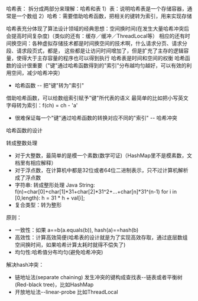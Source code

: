 哈希表：
拆分成两部分来理解：哈希和表
1）表：说明哈希表是一个存储容器，通常是一个数组
2）哈希：需要借助哈希函数，把相关的键转为索引，用来实现存储

哈希表充分体现了算法设计领域的经典思想：空间换时间(在发生大量哈希冲突后会提高时间复杂度)（类似的还有：缓存／缓冲／ThreadLocal等）
相应的还有时间换空间：各种虚拟存储技术都是时间换空间的技术啊，什么请求分页、请求分段、请求段页式，都是，
这些都是让访问时间增加了，但是扩充了主存的逻辑容量，使得大于主存容量的程序也可以得到执行
哈希表是时间和空间的权衡
哈希函数的设计很重要（"键"通过哈希函数得到的"索引"分布越均匀越好，可以有效的利用空间，减少哈希冲突）

* 哈希函数 -- 把"键"转为"索引"

借助哈希函数，可以给数组索引赋予"键"所代表的语义
最简单的比如把小写英文字母转为索引：f(ch) = ch - 'a'

* 很难保证每一个"键"通过哈希函数的转换对应不同的"索引" -- 哈希冲突

哈希函数的设计

转成整数处理
* 对于大整数，最简单的是模一个素数(数学可证)（HashMap里不是模素数，文档里有相应解释）
* 对于浮点数，在计算机中都是32位或者64位二进制表示，只不过计算机解析成了浮点数
* 字符串: 转成整形处理
Java String:
f(n)=char[0]+char[1]*31+char[2]*31^2+...+char[n]*31^(n-1)
for i in [0,length): h = 31 * h + val[i];
* 复合类型：转为整形

原则：
* 一致性：如果 a==b(a.equals(b)), hash(a)==hash(b)
* 高效性：计算高效简便(哈希表的设计就是为了实现高效存取，通过底层数组空间换时间，如果哈希计算太耗时就得不偿失了)
* 均匀性:哈希值分布均匀(避免哈希冲突)

解决hash冲突：
* 链地址法(separate chaining)
发生冲突的键构成查找表--链表或者平衡树(Red-black tree)，比如HashMap
* 开放地址法--linear-probe
比如ThreadLocal

